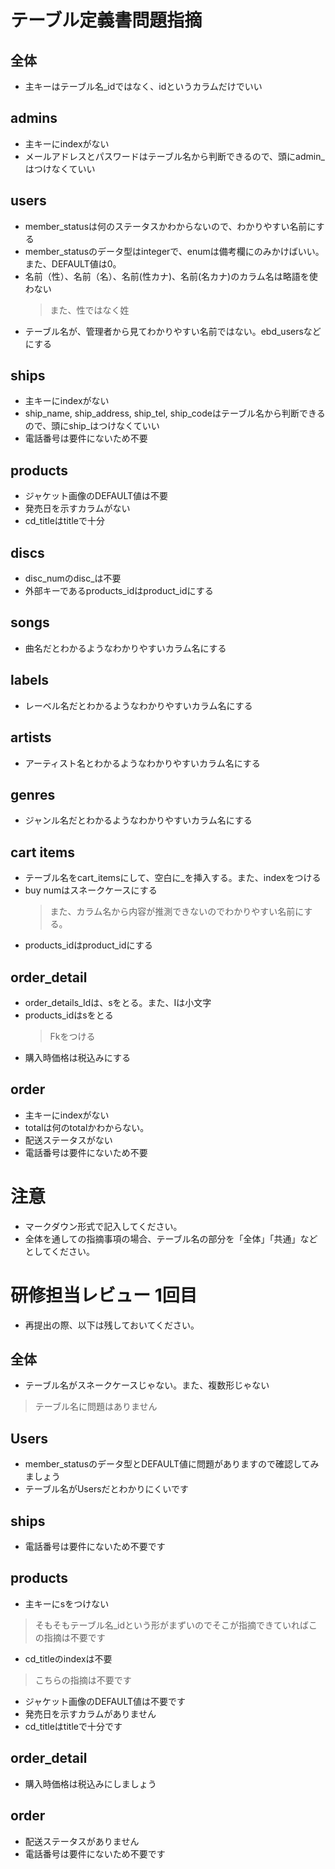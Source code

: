 # テーブル定義書問題指摘
## 全体
- 主キーはテーブル名_idではなく、idというカラムだけでいい

## admins
- 主キーにindexがない
- メールアドレスとパスワードはテーブル名から判断できるので、頭にadmin_はつけなくていい

## users
- member_statusは何のステータスかわからないので、わかりやすい名前にする
- member_statusのデータ型はintegerで、enumは備考欄にのみかけばいい。また、DEFAULT値は0。
- 名前（性）、名前（名）、名前(性カナ)、名前(名カナ)のカラム名は略語を使わない
	>また、性ではなく姓
- テーブル名が、管理者から見てわかりやすい名前ではない。ebd_usersなどにする

## ships
- 主キーにindexがない
- ship_name, ship_address, ship_tel, ship_codeはテーブル名から判断できるので、頭にship_はつけなくていい
- 電話番号は要件にないため不要

## products
- ジャケット画像のDEFAULT値は不要
- 発売日を示すカラムがない
- cd_titleはtitleで十分

## discs
- disc_numのdisc_は不要
- 外部キーであるproducts_idはproduct_idにする

## songs
- 曲名だとわかるようなわかりやすいカラム名にする

## labels
- レーベル名だとわかるようなわかりやすいカラム名にする

## artists
- アーティスト名とわかるようなわかりやすいカラム名にする

## genres
- ジャンル名だとわかるようなわかりやすいカラム名にする

## cart items
- テーブル名をcart_itemsにして、空白に_を挿入する。また、indexをつける
- buy numはスネークケースにする
	>また、カラム名から内容が推測できないのでわかりやすい名前にする。
- products_idはproduct_idにする


## order_detail
- order_details_Idは、sをとる。また、Iは小文字
- products_idはsをとる
	>Fkをつける
- 購入時価格は税込みにする

## order
- 主キーにindexがない
- totalは何のtotalかわからない。
- 配送ステータスがない
- 電話番号は要件にないため不要

# 注意
* マークダウン形式で記入してください。
* 全体を通しての指摘事項の場合、テーブル名の部分を「全体」「共通」などとしてください。

# 研修担当レビュー 1回目
- 再提出の際、以下は残しておいてください。

## 全体
- テーブル名がスネークケースじゃない。また、複数形じゃない
 >テーブル名に問題はありません

## Users
- member_statusのデータ型とDEFAULT値に問題がありますので確認してみましょう
- テーブル名がUsersだとわかりにくいです

## ships
- 電話番号は要件にないため不要です


## products
- 主キーにsをつけない
 > そもそもテーブル名_idという形がまずいのでそこが指摘できていればこの指摘は不要です
- cd_titleのindexは不要
 > こちらの指摘は不要です
- ジャケット画像のDEFAULT値は不要です
- 発売日を示すカラムがありません
- cd_titleはtitleで十分です

## order_detail
- 購入時価格は税込みにしましょう

## order
- 配送ステータスがありません
- 電話番号は要件にないため不要です
